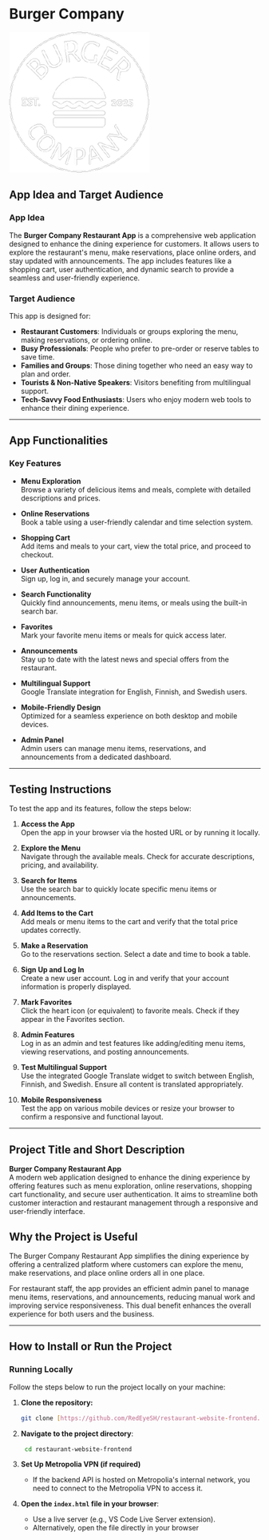 # Burger Company
![Burger Company](./images/logo_trimmed.png)

## App Idea and Target Audience

### App Idea

The **Burger Company Restaurant App** is a comprehensive web application designed to enhance the dining experience for customers. It allows users to explore the restaurant's menu, make reservations, place online orders, and stay updated with announcements. The app includes features like a shopping cart, user authentication, and dynamic search to provide a seamless and user-friendly experience.

### Target Audience
This app is designed for:

- **Restaurant Customers**: Individuals or groups exploring the menu, making reservations, or ordering online.
- **Busy Professionals**: People who prefer to pre-order or reserve tables to save time.
- **Families and Groups**: Those dining together who need an easy way to plan and order.
- **Tourists & Non-Native Speakers**: Visitors benefiting from multilingual support.
- **Tech-Savvy Food Enthusiasts**: Users who enjoy modern web tools to enhance their dining experience.

---

## App Functionalities
### Key Features

- **Menu Exploration**  
  Browse a variety of delicious items and meals, complete with detailed descriptions and prices.

- **Online Reservations**  
  Book a table using a user-friendly calendar and time selection system.

- **Shopping Cart**  
  Add items and meals to your cart, view the total price, and proceed to checkout.

- **User Authentication**  
  Sign up, log in, and securely manage your account.

- **Search Functionality**  
  Quickly find announcements, menu items, or meals using the built-in search bar.

- **Favorites**  
  Mark your favorite menu items or meals for quick access later.

- **Announcements**  
  Stay up to date with the latest news and special offers from the restaurant.

- **Multilingual Support**  
  Google Translate integration for English, Finnish, and Swedish users.

- **Mobile-Friendly Design**  
  Optimized for a seamless experience on both desktop and mobile devices.

- **Admin Panel**  
  Admin users can manage menu items, reservations, and announcements from a dedicated dashboard.

---

## Testing Instructions

To test the app and its features, follow the steps below:

1. **Access the App**  
   Open the app in your browser via the hosted URL or by running it locally.

2. **Explore the Menu**  
   Navigate through the available meals. Check for accurate descriptions, pricing, and availability.

3. **Search for Items**  
   Use the search bar to quickly locate specific menu items or announcements.

4. **Add Items to the Cart**  
   Add meals or menu items to the cart and verify that the total price updates correctly.

5. **Make a Reservation**  
   Go to the reservations section. Select a date and time to book a table.

6. **Sign Up and Log In**  
   Create a new user account. Log in and verify that your account information is properly displayed.

7. **Mark Favorites**  
   Click the heart icon (or equivalent) to favorite meals. Check if they appear in the Favorites section.

8. **Admin Features**  
   Log in as an admin and test features like adding/editing menu items, viewing reservations, and posting announcements.

9. **Test Multilingual Support**  
   Use the integrated Google Translate widget to switch between English, Finnish, and Swedish. Ensure all content is translated appropriately.

10. **Mobile Responsiveness**  
    Test the app on various mobile devices or resize your browser to confirm a responsive and functional layout.

---

## Project Title and Short Description
**Burger Company Restaurant App**  
A modern web application designed to enhance the dining experience by offering features such as menu exploration, online reservations, shopping cart functionality, and secure user authentication. It aims to streamline both customer interaction and restaurant management through a responsive and user-friendly interface.

## Why the Project is Useful

The Burger Company Restaurant App simplifies the dining experience by offering a centralized platform where customers can explore the menu, make reservations, and place online orders all in one place. 

For restaurant staff, the app provides an efficient admin panel to manage menu items, reservations, and announcements, reducing manual work and improving service responsiveness. This dual benefit enhances the overall experience for both users and the business.

---
## How to Install or Run the Project

### **Running Locally**

Follow the steps below to run the project locally on your machine:

1. **Clone the repository:**
   ```bash
   git clone [https://github.com/RedEyeSH/restaurant-website-frontend.git]
2. **Navigate to the project directory**:
   ```bash
    cd restaurant-website-frontend
3. **Set Up Metropolia VPN (if required)**
    * If the backend API is hosted on Metropolia's internal network, you need to connect to the Metropolia VPN to access it.
    
4. **Open the `index.html` file in your browser**:
    * Use a live server (e.g., VS Code Live Server extension).
    * Alternatively, open the file directly in your browser

